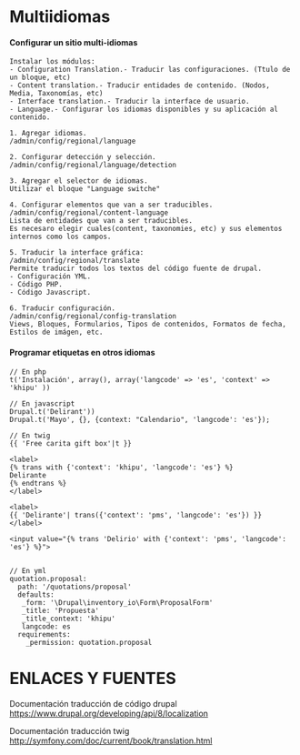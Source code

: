 Multiidiomas
========
#### Configurar un sitio multi-idiomas
```
Instalar los módulos:
- Configuration Translation.- Traducir las configuraciones. (Ttulo de un bloque, etc) 
- Content translation.- Traducir entidades de contenido. (Nodos, Media, Taxonomías, etc)
- Interface translation.- Traducir la interface de usuario.
- Language.- Configurar los idiomas disponibles y su aplicación al contenido.

1. Agregar idiomas.
/admin/config/regional/language

2. Configurar detección y selección.
/admin/config/regional/language/detection

3. Agregar el selector de idiomas.
Utilizar el bloque "Language switche"

4. Configurar elementos que van a ser traducibles.
/admin/config/regional/content-language
Lista de entidades que van a ser traducibles. 
Es necesaro elegir cuales(content, taxonomies, etc) y sus elementos internos como los campos.

5. Traducir la interface gráfica:
/admin/config/regional/translate
Permite traducir todos los textos del código fuente de drupal.
- Configuración YML.
- Código PHP.
- Código Javascript.

6. Traducir configuración.
/admin/config/regional/config-translation
Views, Bloques, Formularios, Tipos de contenidos, Formatos de fecha, Estilos de imágen, etc.
```

#### Programar etiquetas en otros idiomas

```
// En php
t('Instalación', array(), array('langcode' => 'es', 'context' => 'khipu' ))

// En javascript
Drupal.t('Delirant'))
Drupal.t('Mayo', {}, {context: "Calendario", 'langcode': 'es'});

// En twig
{{ 'Free carita gift box'|t }}

<label>
{% trans with {'context': 'khipu', 'langcode': 'es'} %}
Delirante
{% endtrans %}
</label>

<label>
{{ 'Delirante'| trans({'context': 'pms', 'langcode': 'es'}) }}
</label>

<input value="{% trans 'Delirio' with {'context': 'pms', 'langcode': 'es'} %}">


// En yml
quotation.proposal:
  path: '/quotations/proposal'
  defaults:
   _form: '\Drupal\inventory_io\Form\ProposalForm'
   _title: 'Propuesta'
   _title_context: 'khipu'
   langcode: es
  requirements:
    _permission: quotation.proposal
```

ENLACES Y FUENTES
=================
Documentación traducción de código drupal
https://www.drupal.org/developing/api/8/localization

Documentación traducción twig
http://symfony.com/doc/current/book/translation.html
